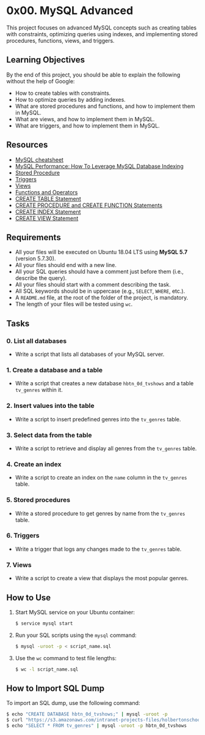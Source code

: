 # 0x00. MySQL Advanced

This project focuses on advanced MySQL concepts such as creating tables with constraints, optimizing queries using indexes, and implementing stored procedures, functions, views, and triggers.

## Learning Objectives

By the end of this project, you should be able to explain the following without the help of Google:

- How to create tables with constraints.
- How to optimize queries by adding indexes.
- What are stored procedures and functions, and how to implement them in MySQL.
- What are views, and how to implement them in MySQL.
- What are triggers, and how to implement them in MySQL.

## Resources

- [MySQL cheatsheet](https://devhints.io/mysql)
- [MySQL Performance: How To Leverage MySQL Database Indexing](https://www.percona.com/blog/2021/05/20/mysql-indexing-best-practices-for-improved-performance/)
- [Stored Procedure](https://dev.mysql.com/doc/refman/8.0/en/stored-procedures.html)
- [Triggers](https://dev.mysql.com/doc/refman/8.0/en/triggers.html)
- [Views](https://dev.mysql.com/doc/refman/8.0/en/create-view.html)
- [Functions and Operators](https://dev.mysql.com/doc/refman/8.0/en/functions.html)
- [CREATE TABLE Statement](https://dev.mysql.com/doc/refman/8.0/en/create-table.html)
- [CREATE PROCEDURE and CREATE FUNCTION Statements](https://dev.mysql.com/doc/refman/8.0/en/create-procedure.html)
- [CREATE INDEX Statement](https://dev.mysql.com/doc/refman/8.0/en/create-index.html)
- [CREATE VIEW Statement](https://dev.mysql.com/doc/refman/8.0/en/create-view.html)

## Requirements

- All your files will be executed on Ubuntu 18.04 LTS using **MySQL 5.7** (version 5.7.30).
- All your files should end with a new line.
- All your SQL queries should have a comment just before them (i.e., describe the query).
- All your files should start with a comment describing the task.
- All SQL keywords should be in uppercase (e.g., `SELECT`, `WHERE`, etc.).
- A `README.md` file, at the root of the folder of the project, is mandatory.
- The length of your files will be tested using `wc`.

## Tasks

### 0. List all databases
- Write a script that lists all databases of your MySQL server.

### 1. Create a database and a table
- Write a script that creates a new database `hbtn_0d_tvshows` and a table `tv_genres` within it.

### 2. Insert values into the table
- Write a script to insert predefined genres into the `tv_genres` table.

### 3. Select data from the table
- Write a script to retrieve and display all genres from the `tv_genres` table.

### 4. Create an index
- Write a script to create an index on the `name` column in the `tv_genres` table.

### 5. Stored procedures
- Write a stored procedure to get genres by name from the `tv_genres` table.

### 6. Triggers
- Write a trigger that logs any changes made to the `tv_genres` table.

### 7. Views
- Write a script to create a view that displays the most popular genres.

## How to Use

1. Start MySQL service on your Ubuntu container:
   ```bash
   $ service mysql start
   ```

2. Run your SQL scripts using the `mysql` command:
   ```bash
   $ mysql -uroot -p < script_name.sql
   ```

3. Use the `wc` command to test file lengths:
   ```bash
   $ wc -l script_name.sql
   ```

## How to Import SQL Dump

To import an SQL dump, use the following command:

```bash
$ echo "CREATE DATABASE hbtn_0d_tvshows;" | mysql -uroot -p
$ curl "https://s3.amazonaws.com/intranet-projects-files/holbertonschool-higher-level_programming+/274/hbtn_0d_tvshows.sql" -s | mysql -uroot -p hbtn_0d_tvshows
$ echo "SELECT * FROM tv_genres" | mysql -uroot -p hbtn_0d_tvshows
```

